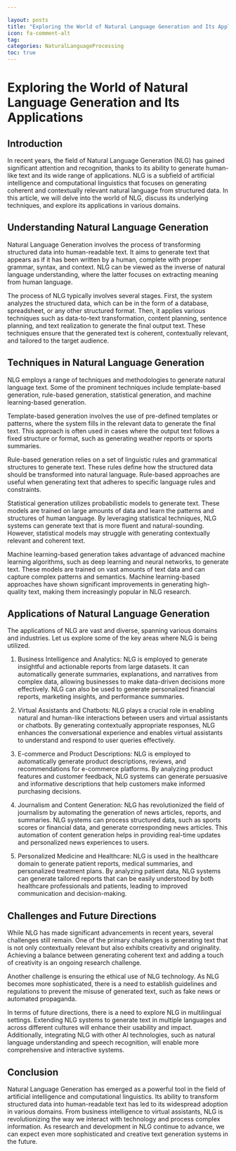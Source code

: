 ```yaml
---

layout: posts
title: "Exploring the World of Natural Language Generation and Its Applications"
icon: fa-comment-alt
tag:      
categories: NaturalLanguageProcessing
toc: true
---
```




# Exploring the World of Natural Language Generation and Its Applications

## Introduction

In recent years, the field of Natural Language Generation (NLG) has gained significant attention and recognition, thanks to its ability to generate human-like text and its wide range of applications. NLG is a subfield of artificial intelligence and computational linguistics that focuses on generating coherent and contextually relevant natural language from structured data. In this article, we will delve into the world of NLG, discuss its underlying techniques, and explore its applications in various domains.

## Understanding Natural Language Generation

Natural Language Generation involves the process of transforming structured data into human-readable text. It aims to generate text that appears as if it has been written by a human, complete with proper grammar, syntax, and context. NLG can be viewed as the inverse of natural language understanding, where the latter focuses on extracting meaning from human language.

The process of NLG typically involves several stages. First, the system analyzes the structured data, which can be in the form of a database, spreadsheet, or any other structured format. Then, it applies various techniques such as data-to-text transformation, content planning, sentence planning, and text realization to generate the final output text. These techniques ensure that the generated text is coherent, contextually relevant, and tailored to the target audience.

## Techniques in Natural Language Generation

NLG employs a range of techniques and methodologies to generate natural language text. Some of the prominent techniques include template-based generation, rule-based generation, statistical generation, and machine learning-based generation.

Template-based generation involves the use of pre-defined templates or patterns, where the system fills in the relevant data to generate the final text. This approach is often used in cases where the output text follows a fixed structure or format, such as generating weather reports or sports summaries.

Rule-based generation relies on a set of linguistic rules and grammatical structures to generate text. These rules define how the structured data should be transformed into natural language. Rule-based approaches are useful when generating text that adheres to specific language rules and constraints.

Statistical generation utilizes probabilistic models to generate text. These models are trained on large amounts of data and learn the patterns and structures of human language. By leveraging statistical techniques, NLG systems can generate text that is more fluent and natural-sounding. However, statistical models may struggle with generating contextually relevant and coherent text.

Machine learning-based generation takes advantage of advanced machine learning algorithms, such as deep learning and neural networks, to generate text. These models are trained on vast amounts of text data and can capture complex patterns and semantics. Machine learning-based approaches have shown significant improvements in generating high-quality text, making them increasingly popular in NLG research.

## Applications of Natural Language Generation

The applications of NLG are vast and diverse, spanning various domains and industries. Let us explore some of the key areas where NLG is being utilized.

1. Business Intelligence and Analytics: NLG is employed to generate insightful and actionable reports from large datasets. It can automatically generate summaries, explanations, and narratives from complex data, allowing businesses to make data-driven decisions more effectively. NLG can also be used to generate personalized financial reports, marketing insights, and performance summaries.

2. Virtual Assistants and Chatbots: NLG plays a crucial role in enabling natural and human-like interactions between users and virtual assistants or chatbots. By generating contextually appropriate responses, NLG enhances the conversational experience and enables virtual assistants to understand and respond to user queries effectively.

3. E-commerce and Product Descriptions: NLG is employed to automatically generate product descriptions, reviews, and recommendations for e-commerce platforms. By analyzing product features and customer feedback, NLG systems can generate persuasive and informative descriptions that help customers make informed purchasing decisions.

4. Journalism and Content Generation: NLG has revolutionized the field of journalism by automating the generation of news articles, reports, and summaries. NLG systems can process structured data, such as sports scores or financial data, and generate corresponding news articles. This automation of content generation helps in providing real-time updates and personalized news experiences to users.

5. Personalized Medicine and Healthcare: NLG is used in the healthcare domain to generate patient reports, medical summaries, and personalized treatment plans. By analyzing patient data, NLG systems can generate tailored reports that can be easily understood by both healthcare professionals and patients, leading to improved communication and decision-making.

## Challenges and Future Directions

While NLG has made significant advancements in recent years, several challenges still remain. One of the primary challenges is generating text that is not only contextually relevant but also exhibits creativity and originality. Achieving a balance between generating coherent text and adding a touch of creativity is an ongoing research challenge.

Another challenge is ensuring the ethical use of NLG technology. As NLG becomes more sophisticated, there is a need to establish guidelines and regulations to prevent the misuse of generated text, such as fake news or automated propaganda.

In terms of future directions, there is a need to explore NLG in multilingual settings. Extending NLG systems to generate text in multiple languages and across different cultures will enhance their usability and impact. Additionally, integrating NLG with other AI technologies, such as natural language understanding and speech recognition, will enable more comprehensive and interactive systems.

## Conclusion

Natural Language Generation has emerged as a powerful tool in the field of artificial intelligence and computational linguistics. Its ability to transform structured data into human-readable text has led to its widespread adoption in various domains. From business intelligence to virtual assistants, NLG is revolutionizing the way we interact with technology and process complex information. As research and development in NLG continue to advance, we can expect even more sophisticated and creative text generation systems in the future.